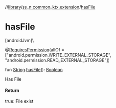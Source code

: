 //[library](../../index.md)/[ss_n.common_ktx.extension](index.md)/[hasFile](has-file.md)

# hasFile

[androidJvm]\

@[RequiresPermission](https://developer.android.com/reference/kotlin/androidx/annotation/RequiresPermission.html)(allOf = [&quot;android.permission.WRITE_EXTERNAL_STORAGE&quot;, &quot;android.permission.READ_EXTERNAL_STORAGE&quot;])

fun [String](https://kotlinlang.org/api/latest/jvm/stdlib/kotlin/-string/index.html).[hasFile](has-file.md)(): [Boolean](https://kotlinlang.org/api/latest/jvm/stdlib/kotlin/-boolean/index.html)

Has File

#### Return

true: File exist
